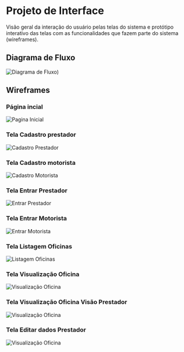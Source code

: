 
# Projeto de Interface

Visão geral da interação do usuário pelas telas do sistema e protótipo interativo das telas com as funcionalidades que fazem parte do sistema (wireframes).

## Diagrama de Fluxo

![Diagrama de Fluxo](https://user-images.githubusercontent.com/65399666/230684809-d58d3fc7-6d0b-4ea9-8ed9-7de4d4d49c1b.png))

## Wireframes

### Página incial

![Pagina Inicial](https://user-images.githubusercontent.com/65399666/230680368-36e8eaea-764a-431d-a54d-3581575f9c1c.png)

### Tela Cadastro prestador

![Cadastro Prestador](https://user-images.githubusercontent.com/65399666/230680667-7d920294-de8f-413c-a507-d2f5ece1c8ae.png)

### Tela Cadastro motorista

![Cadastro Motorista](https://user-images.githubusercontent.com/65399666/230680764-c353c636-42eb-4e1d-b7dd-4b476f953c16.png)

### Tela Entrar Prestador
![Entrar Prestador](https://user-images.githubusercontent.com/65399666/230680898-d8effa94-cdee-4ac0-b39c-c18eb3704387.png)

### Tela Entrar Motorista
![Entrar Motorista](https://user-images.githubusercontent.com/65399666/230681053-dc48e3f0-387e-42e8-a0f6-7d1ee3abed86.png)

### Tela Listagem Oficinas
![Listagem Oficinas](https://user-images.githubusercontent.com/65399666/230681372-2df51d10-cb5d-4026-93ae-923736d5702f.png)

### Tela Visualização Oficina
![Visualização Oficina](https://user-images.githubusercontent.com/65399666/230681344-19a8d9e8-82eb-4c40-903d-eb5c3e14cb57.png)


### Tela Visualização Oficina Visão Prestador
![Visualização Oficina](https://user-images.githubusercontent.com/65399666/230681312-86fc1a4d-4a07-4cfc-bb15-72a38035c77c.png)

### Tela Editar dados Prestador
![Visualização Oficina](https://user-images.githubusercontent.com/65399666/230681274-6c5a071e-1fe3-45ad-9b56-40bd64cef3ba.png)
